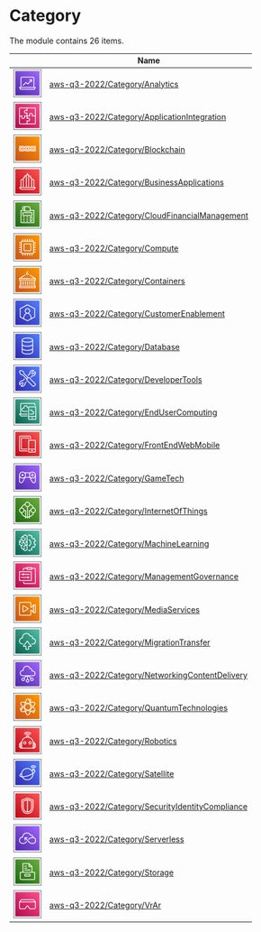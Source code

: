 # Category

The module contains 26 items.



| |Name|
|:---:|---|
| ![illustration of aws-q3-2022/Category/Analytics](../../aws-q3-2022/Category/Analytics.png) | [aws-q3-2022/Category/Analytics](../../aws-q3-2022/Category/Analytics.md) |
| ![illustration of aws-q3-2022/Category/ApplicationIntegration](../../aws-q3-2022/Category/ApplicationIntegration.png) | [aws-q3-2022/Category/ApplicationIntegration](../../aws-q3-2022/Category/ApplicationIntegration.md) |
| ![illustration of aws-q3-2022/Category/Blockchain](../../aws-q3-2022/Category/Blockchain.png) | [aws-q3-2022/Category/Blockchain](../../aws-q3-2022/Category/Blockchain.md) |
| ![illustration of aws-q3-2022/Category/BusinessApplications](../../aws-q3-2022/Category/BusinessApplications.png) | [aws-q3-2022/Category/BusinessApplications](../../aws-q3-2022/Category/BusinessApplications.md) |
| ![illustration of aws-q3-2022/Category/CloudFinancialManagement](../../aws-q3-2022/Category/CloudFinancialManagement.png) | [aws-q3-2022/Category/CloudFinancialManagement](../../aws-q3-2022/Category/CloudFinancialManagement.md) |
| ![illustration of aws-q3-2022/Category/Compute](../../aws-q3-2022/Category/Compute.png) | [aws-q3-2022/Category/Compute](../../aws-q3-2022/Category/Compute.md) |
| ![illustration of aws-q3-2022/Category/Containers](../../aws-q3-2022/Category/Containers.png) | [aws-q3-2022/Category/Containers](../../aws-q3-2022/Category/Containers.md) |
| ![illustration of aws-q3-2022/Category/CustomerEnablement](../../aws-q3-2022/Category/CustomerEnablement.png) | [aws-q3-2022/Category/CustomerEnablement](../../aws-q3-2022/Category/CustomerEnablement.md) |
| ![illustration of aws-q3-2022/Category/Database](../../aws-q3-2022/Category/Database.png) | [aws-q3-2022/Category/Database](../../aws-q3-2022/Category/Database.md) |
| ![illustration of aws-q3-2022/Category/DeveloperTools](../../aws-q3-2022/Category/DeveloperTools.png) | [aws-q3-2022/Category/DeveloperTools](../../aws-q3-2022/Category/DeveloperTools.md) |
| ![illustration of aws-q3-2022/Category/EndUserComputing](../../aws-q3-2022/Category/EndUserComputing.png) | [aws-q3-2022/Category/EndUserComputing](../../aws-q3-2022/Category/EndUserComputing.md) |
| ![illustration of aws-q3-2022/Category/FrontEndWebMobile](../../aws-q3-2022/Category/FrontEndWebMobile.png) | [aws-q3-2022/Category/FrontEndWebMobile](../../aws-q3-2022/Category/FrontEndWebMobile.md) |
| ![illustration of aws-q3-2022/Category/GameTech](../../aws-q3-2022/Category/GameTech.png) | [aws-q3-2022/Category/GameTech](../../aws-q3-2022/Category/GameTech.md) |
| ![illustration of aws-q3-2022/Category/InternetOfThings](../../aws-q3-2022/Category/InternetOfThings.png) | [aws-q3-2022/Category/InternetOfThings](../../aws-q3-2022/Category/InternetOfThings.md) |
| ![illustration of aws-q3-2022/Category/MachineLearning](../../aws-q3-2022/Category/MachineLearning.png) | [aws-q3-2022/Category/MachineLearning](../../aws-q3-2022/Category/MachineLearning.md) |
| ![illustration of aws-q3-2022/Category/ManagementGovernance](../../aws-q3-2022/Category/ManagementGovernance.png) | [aws-q3-2022/Category/ManagementGovernance](../../aws-q3-2022/Category/ManagementGovernance.md) |
| ![illustration of aws-q3-2022/Category/MediaServices](../../aws-q3-2022/Category/MediaServices.png) | [aws-q3-2022/Category/MediaServices](../../aws-q3-2022/Category/MediaServices.md) |
| ![illustration of aws-q3-2022/Category/MigrationTransfer](../../aws-q3-2022/Category/MigrationTransfer.png) | [aws-q3-2022/Category/MigrationTransfer](../../aws-q3-2022/Category/MigrationTransfer.md) |
| ![illustration of aws-q3-2022/Category/NetworkingContentDelivery](../../aws-q3-2022/Category/NetworkingContentDelivery.png) | [aws-q3-2022/Category/NetworkingContentDelivery](../../aws-q3-2022/Category/NetworkingContentDelivery.md) |
| ![illustration of aws-q3-2022/Category/QuantumTechnologies](../../aws-q3-2022/Category/QuantumTechnologies.png) | [aws-q3-2022/Category/QuantumTechnologies](../../aws-q3-2022/Category/QuantumTechnologies.md) |
| ![illustration of aws-q3-2022/Category/Robotics](../../aws-q3-2022/Category/Robotics.png) | [aws-q3-2022/Category/Robotics](../../aws-q3-2022/Category/Robotics.md) |
| ![illustration of aws-q3-2022/Category/Satellite](../../aws-q3-2022/Category/Satellite.png) | [aws-q3-2022/Category/Satellite](../../aws-q3-2022/Category/Satellite.md) |
| ![illustration of aws-q3-2022/Category/SecurityIdentityCompliance](../../aws-q3-2022/Category/SecurityIdentityCompliance.png) | [aws-q3-2022/Category/SecurityIdentityCompliance](../../aws-q3-2022/Category/SecurityIdentityCompliance.md) |
| ![illustration of aws-q3-2022/Category/Serverless](../../aws-q3-2022/Category/Serverless.png) | [aws-q3-2022/Category/Serverless](../../aws-q3-2022/Category/Serverless.md) |
| ![illustration of aws-q3-2022/Category/Storage](../../aws-q3-2022/Category/Storage.png) | [aws-q3-2022/Category/Storage](../../aws-q3-2022/Category/Storage.md) |
| ![illustration of aws-q3-2022/Category/VrAr](../../aws-q3-2022/Category/VrAr.png) | [aws-q3-2022/Category/VrAr](../../aws-q3-2022/Category/VrAr.md) |



